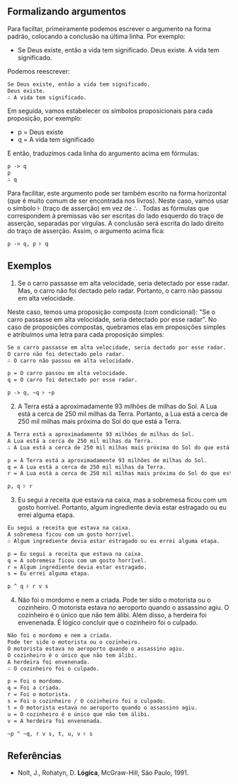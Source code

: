 ## Formalizando argumentos

Para faciltar, primeiramente podemos escrever o argumento na forma padrão, colocando a conclusão na última linha. Por exemplo:
- Se Deus existe, então a vida tem significado. Deus existe. A vida tem significado.

Podemos reescrever:
```diff
Se Deus existe, então a vida tem significado.
Deus existe.
∴ A vida tem significado.
```
Em seguida, vamos estabelecer os símbolos proposicionais para cada proposição, por exemplo:
- p = Deus existe
- q = A vida tem significado

E então, traduzimos cada linha do argumento acima em fórmulas:
```diff
p -> q
p
∴ q
```
Para facilitar, este argumento pode ser também escrito na forma horizontal (que é muito comum de ser encontrada nos livros). Neste caso, 
vamos usar o símbolo ⊦ (traço de asserção) em vez de ∴ . Todas as fórmulas que correspondem à premissas vão ser escritas do lado esquerdo
do traço de asserção, separadas por vírgulas. A conclusão será escrita do lado direito do traço de asserção. Assim, o argumento acima fica:
```diff
p -> q, p ⊦ q
```

## Exemplos
1. Se o carro passasse em alta velocidade, seria detectado por esse radar. Mas, o carro não foi dectado pelo radar. Portanto, o carro não passou em alta velocidade.

Neste caso, temos uma proposição composta (com condicional): "Se o carro passasse em alta velocidade, seria detectado por esse radar". No caso de proposições compostas, quebramos elas em proposições simples e atribuímos uma letra para cada proposição simples:
```diff
Se o carro passasse em alta velocidade, seria dectado por esse radar.
O carro não foi detectado pelo radar.
∴ O carro não passou em alta velocidade.

p = O carro passou em alta velocidade.
q = O carro foi detectado por esse radar.

p -> q, ~q ⊦ ~p
```

2. A Terra está a aproximadamente 93 milhões de milhas do Sol. A Lua está a cerca de 250 mil milhas da Terra. Portanto, a Lua está a cerca de 250 mil milhas mais próxima do Sol do que está a Terra.
```diff
A Terra está a aproximadamente 93 milhões de milhas do Sol.
A Lua está a cerca de 250 mil milhas da Terra. 
∴ A Lua está a cerca de 250 mil milhas mais próxima do Sol do que está a Terra.

p = A Terra está a aproximadamente 93 milhões de milhas do Sol.
q = A Lua está a cerca de 250 mil milhas da Terra. 
r = A Lua está a cerca de 250 mil milhas mais próxima do Sol do que está a Terra.

p, q ⊦ r
```

3. Eu segui a receita que estava na caixa, mas a sobremesa ficou com um gosto horrível. Portanto, algum ingrediente devia estar
estragado ou eu errei alguma etapa.
```diff
Eu segui a receita que estava na caixa. 
A sobremesa ficou com um gosto horrível. 
∴ Algum ingrediente devia estar estragado ou eu errei alguma etapa.

p = Eu segui a receita que estava na caixa. 
q = A sobremesa ficou com um gosto horrível. 
r = Algum ingrediente devia estar estragado.
s = Eu errei alguma etapa.

p ^ q ⊦ r v s
```

4. Não foi o mordomo e nem a criada. Pode ter sido o motorista ou o cozinheiro. O motorista estava no aeroporto quando o assassino
agiu. O cozinheiro é o único que não tem álibi. Além disso, a herdeira foi envenenada. É lógico concluir que o cozinheiro foi o
culpado.
```diff
Não foi o mordomo e nem a criada. 
Pode ter sido o motorista ou o cozinheiro. 
O motorista estava no aeroporto quando o assassino agiu. 
O cozinheiro é o único que não tem álibi. 
A herdeira foi envenenada. 
∴ O cozinheiro foi o culpado.

p = Foi o mordomo.
q = Foi a criada.
r = Foi o motorista.
s = Foi o cozinheiro / O cozinheiro foi o culpado.
t = O motorista estava no aeroporto quando o assassino agiu.
u = O cozinheiro é o único que não tem álibi.
v = A herdeira foi envenenada.

~p ^ ~q, r v s, t, u, v ⊦ s
```

## Referências
- Nolt, J., Rohatyn, D. **Lógica**, McGraw-Hill, São Paulo, 1991.
